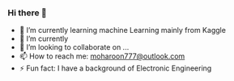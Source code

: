 ### Hi there 👋

- 🔭 I’m currently learning machine Learning mainly from Kaggle
- 🌱 I’m currently 
- 👯 I’m looking to collaborate on ...
- 📫 How to reach me: moharoon777@outlook.com
- ⚡ Fun fact: I have a background of Electronic Engineering
<!--
**MoHaroon777/MoHaroon777** is a ✨ _special_ ✨ repository because its `README.md` (this file) appears on your GitHub profile.

Here are some ideas to get you started:


- 🤔 I’m looking for help with ...
-->
